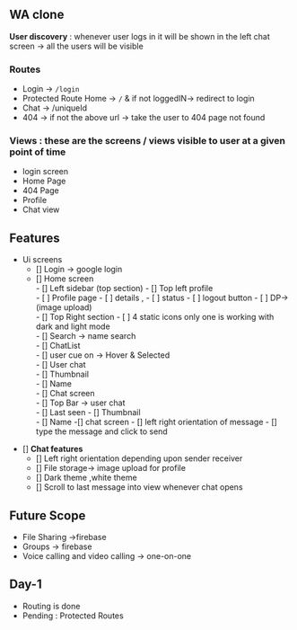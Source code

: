 ## WA clone
**User discovery** :  whenever user logs in it will be shown in the left chat screen -> all the users will be visible 

### Routes
* Login -> `/login` 
* Protected Route  Home -> `/`  & if not loggedIN-> redirect to login 
* Chat  -> /uniqueId
* 404 -> if not the above url -> take the user to 404 page not found

### Views : these are the screens / views visible to user at a given point of time 
* login screen
* Home Page 
* 404 Page
* Profile
* Chat view

## Features
* Ui screens  
  - [] Login \-\> google login   
  - [] Home screen  
        - [] Left sidebar (top section)
              - [] Top left profile   
                    - [ ] Profile page 
                      - [ ] details ,
                      - [ ] status 
                      - [ ] logout button
                      - [ ] DP-> (image upload)  
              - [] Top Right section 
                    - [ ] 4 static icons only one is working with dark and light mode  
        - [] Search \-\> name search  
        - [] ChatList  
            - [] user cue on -> Hover  & Selected  
            - [] User chat  
               - [] Thumbnail  
               - [] Name          
        - [] Chat screen   
              - [] Top Bar \-\> user chat  
                    - [] Last seen
                    - [] Thumbnail  
                    - [] Name 
            -[] chat screen 
                - [] left right orientation of message
                - [] type the message and click to send 
 - [] **Chat features**  
    - [] Left right orientation depending upon sender receiver 
    - [] File storage-\> image upload for profile 
    - [] Dark theme ,white theme
    - [] Scroll to last message into view whenever chat opens
                   
## Future Scope
* File Sharing ->firebase
* Groups -> firebase
* Voice calling and video calling -> one-on-one 


## Day-1
* Routing is done
* Pending : Protected Routes